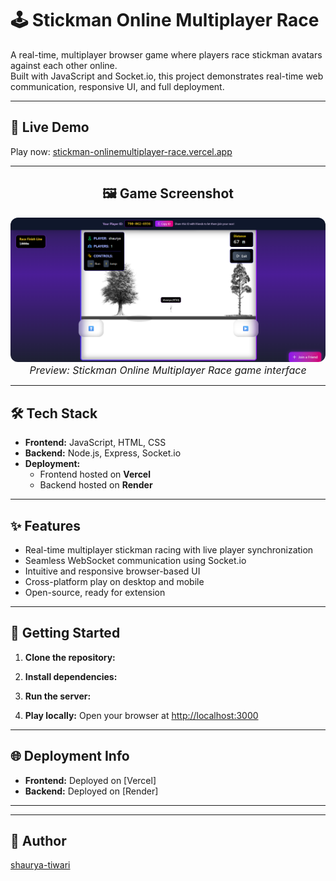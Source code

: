 # 🕹️ Stickman Online Multiplayer Race

A real-time, multiplayer browser game where players race stickman avatars against each other online.<br>
Built with JavaScript and Socket.io, this project demonstrates real-time web communication, responsive UI, and full deployment.

---

## 🚀 Live Demo

Play now: [stickman-onlinemultiplayer-race.vercel.app](https://stickman-onlinemultiplayer-race.vercel.app/)

---

<h2 align="center">🖼️ Game Screenshot</h2>
<div align="center">
  <img src="SS.png" alt="Stickman Multiplayer Race Screenshot" width="600" style="border-radius:12px;">
  <br>
  <span style="font-size:16px;">
    <em>Preview: Stickman Online Multiplayer Race game interface</em>
  </span>
</div>

---

## 🛠️ Tech Stack

- <b>Frontend:</b> JavaScript, HTML, CSS  
- <b>Backend:</b> Node.js, Express, Socket.io  
- <b>Deployment:</b>  
  - Frontend hosted on <b>Vercel</b>  
  - Backend hosted on <b>Render</b>  

---

## ✨ Features

- Real-time multiplayer stickman racing with live player synchronization  
- Seamless WebSocket communication using Socket.io  
- Intuitive and responsive browser-based UI  
- Cross-platform play on desktop and mobile  
- Open-source, ready for extension

---
## 📝 Getting Started

1. <b>Clone the repository:</b>

2. <b>Install dependencies:</b>

3. <b>Run the server:</b>

4. <b>Play locally:</b>
Open your browser at [http://localhost:3000](http://localhost:3000)

---

## 🌐 Deployment Info

- <b>Frontend:</b> Deployed on [Vercel]
- <b>Backend:</b> Deployed on [Render]

---

---

## 👤 Author

[shaurya-tiwari](https://github.com/shaurya-tiwari)


